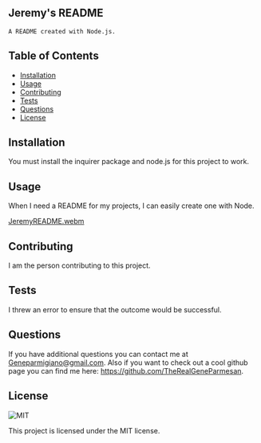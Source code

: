## Jeremy's README


    A README created with Node.js.

## Table of Contents 
- [Installation](#installation)
- [Usage](#usage)
- [Contributing](#contributing)
- [Tests](#tests)
- [Questions](#questions)
- [License](#license)


## Installation

You must install the inquirer package and node.js for this project to work.

## Usage

When I need a README for my projects, I can easily create one with Node.

[JeremyREADME.webm](https://user-images.githubusercontent.com/119083185/220776578-24c76f90-142d-4ca5-ac25-0d7f0d67b9e8.webm)

## Contributing

I am the person contributing to this project.

## Tests

I threw an error to ensure that the outcome would be successful. 

## Questions

If you have additional questions you can contact me at Geneparmigiano@gmail.com. Also if you want to check out a cool github page you can find me here: https://github.com/TheRealGeneParmesan.

## License

![MIT](https://img.shields.io/badge/license-MIT-brightgreen)

This project is licensed under the MIT license.
